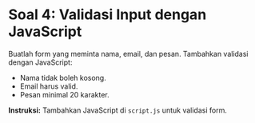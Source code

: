 # Soal 4: Validasi Input dengan JavaScript
Buatlah form yang meminta nama, email, dan pesan. Tambahkan validasi dengan JavaScript:
- Nama tidak boleh kosong.
- Email harus valid.
- Pesan minimal 20 karakter.

**Instruksi:**
Tambahkan JavaScript di `script.js` untuk validasi form.
